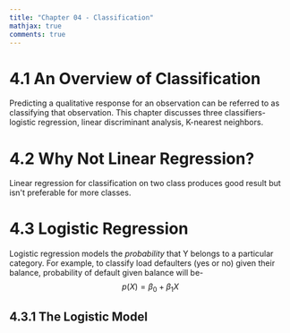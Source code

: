 ```yaml
---
title: "Chapter 04 - Classification"
mathjax: true
comments: true
---
```

# 4.1 An Overview of Classification
Predicting a qualitative response for an observation can be referred to as classifying that observation.
This chapter discusses three classifiers- logistic regression, linear discriminant analysis, K-nearest neighbors.
# 4.2 Why Not Linear Regression?
Linear regression for classification on two class produces good result but isn't preferable for more classes.
# 4.3 Logistic Regression
Logistic regression models the *probability* that Y belongs to a particular category. For example, to classify load defaulters (yes or no) given their balance, probability of default given balance will be- 
$$
p(X) = \beta_{0} + \beta_{1}X \tag{1}
$$
## 4.3.1 The Logistic Model
